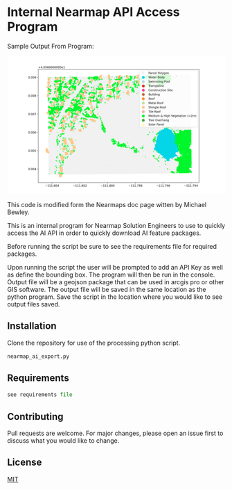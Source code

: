 # Internal Nearmap API Access Program

Sample Output From Program:

![alt text](
https://github.com/Connor-Tluck/nearmap_ai_export/blob/main/template_photo.png)



This code is modified form the Nearmaps doc page witten by Michael Bewley.

This is an internal program for Nearmap Solution Engineers to use to quickly access the AI API in order to quickly download AI feature packages.

Before running the script be sure to see the requirements file for required packages.

Upon running the script the user will be prompted to add an API Key as well as define the bounding box. The program will then be run in the console. Output file will be a geojson package that can be used in arcgis pro or other GIS software. The output file will be saved in the same location as the python program. Save the script in the location where you would like to see output files saved.

## Installation

Clone the repository for use of the processing python script.

```bash
nearmap_ai_export.py
```

## Requirements

```python
see requirements file
```

## Contributing
Pull requests are welcome. For major changes, please open an issue first to discuss what you would like to change.


## License
[MIT](https://choosealicense.com/licenses/mit/)
